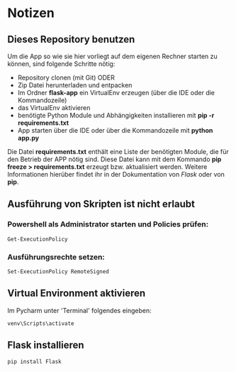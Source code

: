 
# Notizen

## Dieses Repository benutzen

Um die App so wie sie hier vorliegt auf dem eigenen Rechner starten zu können, sind folgende Schritte nötig:

- Repository clonen (mit Git) ODER
- Zip Datei herunterladen und entpacken
- Im Ordner **flask-app** ein VirtualEnv erzeugen (über die IDE oder die Kommandozeile)
- das VirtualEnv aktivieren
- benötigte Python Module und Abhängigkeiten installieren mit **pip -r requirements.txt**
- App starten über die IDE oder über die Kommandozeile mit **python app.py**

Die Datei **requirements.txt** enthält eine Liste der benötigten Module, die für den
Betrieb der APP nötig sind. Diese Datei kann mit dem Kommando **pip freeze > requirements.txt** erzeugt bzw. aktualisiert werden. Weitere Informationen hierüber findet ihr in der Dokumentation von *Flask* oder von **pip**.

## Ausführung von Skripten ist nicht erlaubt

### Powershell als Administrator starten und Policies prüfen:

  `Get-ExecutionPolicy`

### Ausführungsrechte setzen:

  `Set-ExecutionPolicy RemoteSigned`

## Virtual Environment aktivieren

Im Pycharm unter 'Terminal' folgendes eingeben:

  `venv\Scripts\activate`

## Flask installieren

  `pip install Flask`
